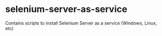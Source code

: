 # selenium-server-as-service
Contains scripts to install Selenium Server as a service (Windows, Linux, etc)

